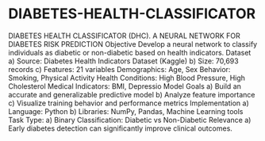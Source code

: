 # DIABETES-HEALTH-CLASSIFICATOR
DIABETES HEALTH CLASSIFICATOR (DHC). A NEURAL NETWORK FOR DIABETES RISK PREDICTION
Objective
Develop a neural network to classify individuals as diabetic or non-diabetic based on health indicators.
Dataset
a) Source: Diabetes Health Indicators Dataset (Kaggle)
b) Size: 70,693 records
c) Features: 21 variables
    Demographics: Age, Sex
    Behavior: Smoking, Physical Activity
    Health Conditions: High Blood Pressure, High Cholesterol
    Medical Indicators: BMI, Depressio
Model Goals
a) Build an accurate and generalizable predictive model
b) Analyze feature importance
c) Visualize training behavior and performance metrics
Implementation
a) Language: Python
b) Libraries: NumPy, Pandas, Machine Learning tools
Task Type:
a) Binary Classification: Diabetic vs Non-Diabetic
Relevance
a) Early diabetes detection can significantly improve clinical outcomes.
